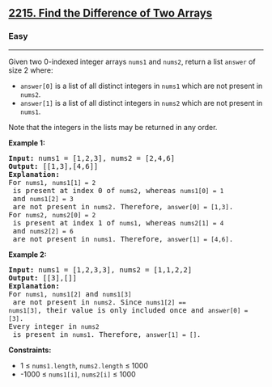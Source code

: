 <h2><a href="https://leetcode.com/problems/find-the-difference-of-two-arrays">2215. Find the Difference of Two Arrays</a></h2>
<h3>Easy</h3>
<hr>
<p>Given two 0-indexed integer arrays <code>nums1</code> and <code>nums2</code>, return a list <code>answer</code> of size 2 where:</p>
<ul>
<li><code>answer[0]</code> is a list of all distinct integers in <code>nums1</code> which are not present in <code>nums2</code>.</li>
<li><code>answer[1]</code> is a list of all distinct integers in <code>nums2</code> which are not present in <code>nums1</code>.</li>
</ul>
<p>Note that the integers in the lists may be returned in any order.</p>

<p><strong>Example 1:</strong></p>
<pre>
<strong>Input:</strong> nums1 = [1,2,3], nums2 = [2,4,6]
<strong>Output:</strong> [[1,3],[4,6]]
<strong>Explanation:</strong>
For <code>nums1</code>, <code>nums1[1] = 2</code> is present at index 0 of <code>nums2</code>, whereas <code>nums1[0] = 1</code> and <code>nums1[2] = 3</code> are not present in <code>nums2</code>. Therefore, <code>answer[0] = [1,3]</code>.
For <code>nums2</code>, <code>nums2[0] = 2</code> is present at index 1 of <code>nums1</code>, whereas <code>nums2[1] = 4</code> and <code>nums2[2] = 6</code> are not present in <code>nums1</code>. Therefore, <code>answer[1] = [4,6]</code>.
</pre>

<p><strong>Example 2:</strong></p>
<pre>
<strong>Input:</strong> nums1 = [1,2,3,3], nums2 = [1,1,2,2]
<strong>Output:</strong> [[3],[]]
<strong>Explanation:</strong>
For <code>nums1</code>, <code>nums1[2]</code> and <code>nums1[3]</code> are not present in <code>nums2</code>. Since <code>nums1[2] == nums1[3]</code>, their value is only included once and <code>answer[0] = [3]</code>.
Every integer in <code>nums2</code> is present in <code>nums1</code>. Therefore, <code>answer[1] = []</code>.
</pre>

<p><strong>Constraints:</strong></p>
<ul>
<li>1 ≤ <code>nums1.length</code>, <code>nums2.length</code> ≤ 1000</li>
<li>-1000 ≤ <code>nums1[i]</code>, <code>nums2[i]</code> ≤ 1000</li>
</ul>
